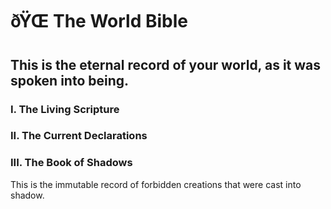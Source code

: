 ﻿# ðŸŒ The World Bible
## This is the eternal record of your world, as it was spoken into being.

### I. The Living Scripture

### II. The Current Declarations

### III. The Book of Shadows
This is the immutable record of forbidden creations that were cast into shadow.
